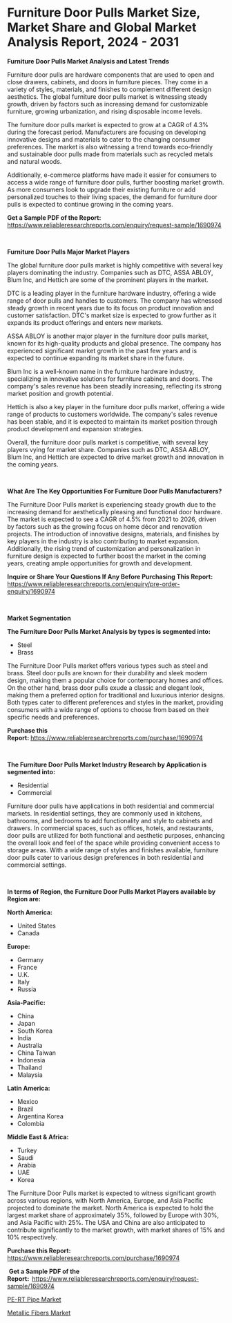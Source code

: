 <p><h1>Furniture Door Pulls Market Size, Market Share and Global Market Analysis Report, 2024 - 2031</h1></p><p><strong>Furniture Door Pulls Market Analysis and Latest Trends</strong></p>
<p><p>Furniture door pulls are hardware components that are used to open and close drawers, cabinets, and doors in furniture pieces. They come in a variety of styles, materials, and finishes to complement different design aesthetics. The global furniture door pulls market is witnessing steady growth, driven by factors such as increasing demand for customizable furniture, growing urbanization, and rising disposable income levels.</p><p>The furniture door pulls market is expected to grow at a CAGR of 4.3% during the forecast period. Manufacturers are focusing on developing innovative designs and materials to cater to the changing consumer preferences. The market is also witnessing a trend towards eco-friendly and sustainable door pulls made from materials such as recycled metals and natural woods.</p><p>Additionally, e-commerce platforms have made it easier for consumers to access a wide range of furniture door pulls, further boosting market growth. As more consumers look to upgrade their existing furniture or add personalized touches to their living spaces, the demand for furniture door pulls is expected to continue growing in the coming years.</p></p>
<p><strong>Get a Sample PDF of the Report:&nbsp;</strong> <a href="https://www.reliableresearchreports.com/enquiry/request-sample/1690974">https://www.reliableresearchreports.com/enquiry/request-sample/1690974</a></p>
<p>&nbsp;</p>
<p><strong>Furniture Door Pulls Major Market Players</strong></p>
<p><p>The global furniture door pulls market is highly competitive with several key players dominating the industry. Companies such as DTC, ASSA ABLOY, Blum Inc, and Hettich are some of the prominent players in the market.</p><p>DTC is a leading player in the furniture hardware industry, offering a wide range of door pulls and handles to customers. The company has witnessed steady growth in recent years due to its focus on product innovation and customer satisfaction. DTC's market size is expected to grow further as it expands its product offerings and enters new markets.</p><p>ASSA ABLOY is another major player in the furniture door pulls market, known for its high-quality products and global presence. The company has experienced significant market growth in the past few years and is expected to continue expanding its market share in the future.</p><p>Blum Inc is a well-known name in the furniture hardware industry, specializing in innovative solutions for furniture cabinets and doors. The company's sales revenue has been steadily increasing, reflecting its strong market position and growth potential.</p><p>Hettich is also a key player in the furniture door pulls market, offering a wide range of products to customers worldwide. The company's sales revenue has been stable, and it is expected to maintain its market position through product development and expansion strategies.</p><p>Overall, the furniture door pulls market is competitive, with several key players vying for market share. Companies such as DTC, ASSA ABLOY, Blum Inc, and Hettich are expected to drive market growth and innovation in the coming years.</p></p>
<p>&nbsp;</p>
<p><strong>What Are The Key Opportunities For Furniture Door Pulls Manufacturers?</strong></p>
<p><p>The Furniture Door Pulls market is experiencing steady growth due to the increasing demand for aesthetically pleasing and functional door hardware. The market is expected to see a CAGR of 4.5% from 2021 to 2026, driven by factors such as the growing focus on home décor and renovation projects. The introduction of innovative designs, materials, and finishes by key players in the industry is also contributing to market expansion. Additionally, the rising trend of customization and personalization in furniture design is expected to further boost the market in the coming years, creating ample opportunities for growth and development.</p></p>
<p><strong>Inquire or Share Your Questions If Any Before Purchasing This Report:</strong> <a href="https://www.reliableresearchreports.com/enquiry/pre-order-enquiry/1690974">https://www.reliableresearchreports.com/enquiry/pre-order-enquiry/1690974</a></p>
<p>&nbsp;</p>
<p><strong>Market Segmentation</strong></p>
<p><strong>The Furniture Door Pulls Market Analysis by types is segmented into:</strong></p>
<p><ul><li>Steel</li><li>Brass</li></ul></p>
<p><p>The Furniture Door Pulls market offers various types such as steel and brass. Steel door pulls are known for their durability and sleek modern design, making them a popular choice for contemporary homes and offices. On the other hand, brass door pulls exude a classic and elegant look, making them a preferred option for traditional and luxurious interior designs. Both types cater to different preferences and styles in the market, providing consumers with a wide range of options to choose from based on their specific needs and preferences.</p></p>
<p><strong>Purchase this Report:&nbsp;</strong><a href="https://www.reliableresearchreports.com/purchase/1690974">https://www.reliableresearchreports.com/purchase/1690974</a></p>
<p>&nbsp;</p>
<p><strong>The Furniture Door Pulls Market Industry Research by Application is segmented into:</strong></p>
<p><ul><li>Residential</li><li>Commercial</li></ul></p>
<p><p>Furniture door pulls have applications in both residential and commercial markets. In residential settings, they are commonly used in kitchens, bathrooms, and bedrooms to add functionality and style to cabinets and drawers. In commercial spaces, such as offices, hotels, and restaurants, door pulls are utilized for both functional and aesthetic purposes, enhancing the overall look and feel of the space while providing convenient access to storage areas. With a wide range of styles and finishes available, furniture door pulls cater to various design preferences in both residential and commercial settings.</p></p>
<p>&nbsp;</p>
<p><strong>In terms of Region, the Furniture Door Pulls Market Players available by Region are:</strong></p>
<p>
    <p> <strong> North America: </strong>
        <ul>
            <li>United States</li>
            <li>Canada</li>
        </ul>
        </p> 
    <p> <strong> Europe: </strong>
        <ul>
            <li>Germany</li>
            <li>France</li>
            <li>U.K.</li>
            <li>Italy</li>
            <li>Russia</li>
        </ul>
        </p> 
    <p> <strong> Asia-Pacific: </strong>
        <ul>
            <li>China</li>
            <li>Japan</li>
            <li>South Korea</li>
            <li>India</li>
            <li>Australia</li>
            <li>China Taiwan</li>
            <li>Indonesia</li>
            <li>Thailand</li>
            <li>Malaysia</li>
        </ul>
        </p> 
    <p> <strong> Latin America: </strong>
        <ul>
            <li>Mexico</li>
            <li>Brazil</li>
            <li>Argentina Korea</li>
            <li>Colombia</li>
        </ul>
        </p> 
    <p> <strong> Middle East & Africa: </strong>
        <ul>
            <li>Turkey</li>
            <li>Saudi</li>
            <li>Arabia</li>
            <li>UAE</li>
            <li>Korea</li>
        </ul>
    </p>
    </p>
<p><p>The Furniture Door Pulls market is expected to witness significant growth across various regions, with North America, Europe, and Asia Pacific projected to dominate the market. North America is expected to hold the largest market share of approximately 35%, followed by Europe with 30%, and Asia Pacific with 25%. The USA and China are also anticipated to contribute significantly to the market growth, with market shares of 15% and 10% respectively.</p></p>
<p><strong>Purchase this Report: </strong><a href="https://www.reliableresearchreports.com/purchase/1690974">https://www.reliableresearchreports.com/purchase/1690974</a></p>
<p>&nbsp;<strong>Get a Sample PDF of the Report:&nbsp;&nbsp;</strong><a href="https://www.reliableresearchreports.com/enquiry/request-sample/1690974">https://www.reliableresearchreports.com/enquiry/request-sample/1690974</a></p>
<p><strong></strong></p>
<p><p><a href="https://github.com/seekum/Market-Research-Report-List-1/blob/main/pe-rt-pipe-market.md">PE-RT Pipe Market</a></p><p><a href="https://github.com/timeliteaut/Market-Research-Report-List-1/blob/main/metallic-fibers-market.md">Metallic Fibers Market</a></p></p>